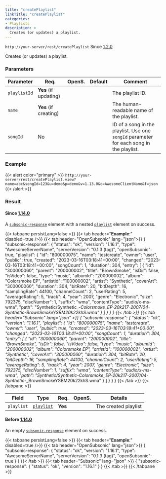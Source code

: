 ```yaml
---
title: "createPlaylist"
linkTitle: "createPlaylist"
categories:
- Playlists
description: >
  Creates (or updates) a playlist.
---
```


`http://your-server/rest/createPlaylist` Since [1.2.0](../../subsonic-versions)

Creates (or updates) a playlist.

### Parameters

| Parameter | Req. | OpenS. | Default | Comment |
| --- | --- | --- | --- | --- |
| `playlistId` | **Yes** (if updating) | |  | The playlist ID. |
| `name` | **Yes** (if creating) |  |   | The human-readable name of the playlist. |
| `songId` | No  |  |   | ID of a song in the playlist. Use one `songId` parameter for each song in the playlist. |

### Example

{{< alert color="primary" >}} `http://your-server/rest/createPlaylist.view?name=abc&songId=123&u=demo&p=demo&v=1.13.0&c=AwesomeClientName&f=json` {{< /alert >}}

### Result

#### Since [1.14.0](../../subsonic-versions)

A [`subsonic-response`](../../responses/subsonic-response) element with a nested [`playlist`](../../responses/playlistwithsongs) element on success.

{{< tabpane persistLang=false >}}
{{< tab header="**Example**:" disabled=true />}}
{{< tab header="OpenSubsonic" lang="json">}}
{
  "subsonic-response": {
    "status": "ok",
    "version": "1.16.1",
    "type": "AwesomeServerName",
    "serverVersion": "0.1.3 (tag)",
    "openSubsonic": true,
    "playlist": {
      "id": "800000075",
      "name": "testcreate",
      "owner": "user",
      "public": true,
      "created": "2023-03-16T03:18:41+00:00",
      "changed": "2023-03-16T03:18:41+00:00",
      "songCount": 1,
      "duration": 304,
      "entry": [
        {
          "id": "300000060",
          "parent": "200000002",
          "title": "BrownSmoke",
          "isDir": false,
          "isVideo": false,
          "type": "music",
          "albumId": "200000002",
          "album": "Colorsmoke EP",
          "artistId": "100000002",
          "artist": "Synthetic",
          "coverArt": "300000060",
          "duration": 304,
          "bitRate": 20,
          "bitDepth": 16,
          "samplingRate": 44100,
          "channelCount": 2,
          "userRating": 5,
          "averageRating": 5,
          "track": 4,
          "year": 2007,
          "genre": "Electronic",
          "size": 792375,
          "discNumber": 1,
          "suffix": "wma",
          "contentType": "audio/x-ms-wma",
          "path": "Synthetic/Synthetic_-_Colorsmoke_EP-20k217-2007/04-Synthetic_-_BrownSmokeYSBM20k22khS.wma"
        }
      ]
    }
  }
}
{{< /tab >}}
{{< tab header="Subsonic" lang="json" >}}
{
  "subsonic-response": {
    "status": "ok",
    "version": "1.16.1",
    "playlist": {
      "id": "800000075",
      "name": "testcreate",
      "owner": "user",
      "public": true,
      "created": "2023-03-16T03:18:41+00:00",
      "changed": "2023-03-16T03:18:41+00:00",
      "songCount": 1,
      "duration": 304,
      "entry": [
        {
          "id": "300000060",
          "parent": "200000002",
          "title": "BrownSmoke",
          "isDir": false,
          "isVideo": false,
          "type": "music",
          "albumId": "200000002",
          "album": "Colorsmoke EP",
          "artistId": "100000002",
          "artist": "Synthetic",
          "coverArt": "300000060",
          "duration": 304,
          "bitRate": 20,
          "bitDepth": 16,
          "samplingRate": 44100,
          "channelCount": 2,
          "userRating": 5,
          "averageRating": 5,
          "track": 4,
          "year": 2007,
          "genre": "Electronic",
          "size": 792375,
          "discNumber": 1,
          "suffix": "wma",
          "contentType": "audio/x-ms-wma",
          "path": "Synthetic/Synthetic_-_Colorsmoke_EP-20k217-2007/04-Synthetic_-_BrownSmokeYSBM20k22khS.wma"
        }
      ]
    }
  }
}
{{< /tab >}}
{{< /tabpane >}}

| Field |  Type | Req. | OpenS. | Details |
| --- | --- | --- | --- | --- |
| `playlist` | [`playlist`](../../responses/playlistwithsongs) | **Yes** |   | The created playlist |

#### Before [1.14.0](../../subsonic-versions)

An empty [`subsonic-response`](../../responses/subsonic-response) element on success.

{{< tabpane persistLang=false >}}
{{< tab header="**Example**:" disabled=true />}}
{{< tab header="OpenSubsonic" lang="json">}}
{
  "subsonic-response": {
    "status": "ok",
    "version": "1.16.1",
    "type": "AwesomeServerName",
    "serverVersion": "0.1.3 (tag)",
    "openSubsonic": true
  }
}
{{< /tab >}}
{{< tab header="Subsonic" lang="json" >}}
{
  "subsonic-response": {
    "status": "ok",
    "version": "1.16.1"
  }
}
{{< /tab >}}
{{< /tabpane >}}
